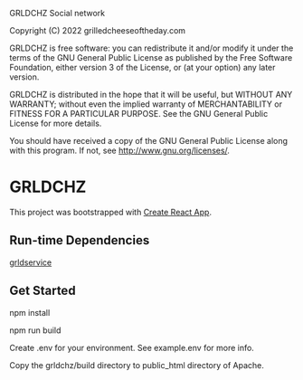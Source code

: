 GRLDCHZ Social network

Copyright (C) 2022 grilledcheeseoftheday.com

GRLDCHZ is free software: you can redistribute it and/or modify
it under the terms of the GNU General Public License as published by
the Free Software Foundation, either version 3 of the License, or
(at your option) any later version.

GRLDCHZ is distributed in the hope that it will be useful,
but WITHOUT ANY WARRANTY; without even the implied warranty of
MERCHANTABILITY or FITNESS FOR A PARTICULAR PURPOSE.  See the
GNU General Public License for more details.

You should have received a copy of the GNU General Public License
along with this program.  If not, see <http://www.gnu.org/licenses/>.

# GRLDCHZ

This project was bootstrapped with [Create React App](https://github.com/facebook/create-react-app).

## Run-time Dependencies

[grldservice](https://github.com/grldchz/grldservice)

## Get Started

npm install

npm run build

Create .env for your environment.  See example.env for more info.

Copy the grldchz/build directory to public_html directory of Apache.